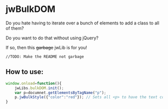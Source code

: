 # jwBulkDOM

Do you hate having to iterate over a bunch of elements to add a class to all of them?

Do you want to do that without using jQuery?

If so, then this ~~garbage~~ jwLib is for you!

```
//TODO: Make the README not garbage
```

## How to use:

```JavaScript
window.onload=function(){
	jwLibs.bulkDOM.init();
	var p=documnet.getElementsByTagName("p");
	p.jwBulkStyle({"color":"red"}); // Sets all <p> to have the text color red.
}
```
